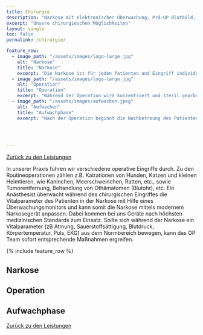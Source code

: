 ```yaml
---
title: Chirurgie
description: "Narkose mit elektronischer Überwachung, Prä-OP Blutbild, von Kastration bis Tumorentfernung"
excerpt: "Unsere chirurgieschen Möglichkeiten"
layout: single
toc: false
permalink: /chirurgie/

feature_row:
  - image_path: "/assets/images/logo-large.jpg"
    alt: "Narkose"
    title: "Narkose"
    excerpt: "Die Narkose ist für jeden Patienten und Eingriff individuell berechnet. Die Devise ist 'So viel wie nötig, so wenig wie möglich.'"
  - image_path: "/assets/images/logo-large.jpg"
    alt: "Operation"
    title: "Operation"
    excerpt: "Während der Operation wird konzentriert und steril gearbeitet. "
  - image_path: "/assets/images/aufwachen.jpeg"
    alt: "Aufwachen"
    title: "Aufwachphase"
    excerpt: "Nach der Operation beginnt die Nachbetreung des Patienten. Uns ist dabei wichtig, dass das Tier nie allein ist. Es wird durchgehend ärztlich betreut."

  

    
---
```


<i class="fa-solid fa-arrow-left-long"></i> [Zurück zu den Leistungen](/leistungen/)

In unserer Praxis führen wir verschiedene operative Eingriffe durch. Zu den Routineoperationen zählen z.B. Katrationen von Hunden, Katzen und kleinen Heimtieren, wie Kaninchen, Meerschweinchen, Ratten, etc., sowie Tumorentfernung, Behandlung von Othämatomen (Blutohr), etc.
Ein Anästhesist überwacht während des chirurgischen Eingriffes die Vitalparameter des Patienten in der Narkose mit Hilfe eines Überwachungsmonitors und kann somit die Narkose mittels modernem Narkosegerät anpassen. Dabei kommen bei uns Geräte nach höchsten medizinischen Standards zum Einsatz. Sollte sich während der Narkose ein Vitalparameter (zB Atmung, Sauerstoffsättigung, Blutdruck, Körpertemperatur, Puls, EKG) aus dem Normbereich bewegen, kann das OP Team sofort entsprechende Maßnahmen ergreifen.


{% include feature_row %}

## Narkose



## Operation


## Aufwachphase



<i class="fa-solid fa-arrow-left-long"></i> [Zurück zu den Leistungen](/leistungen/)